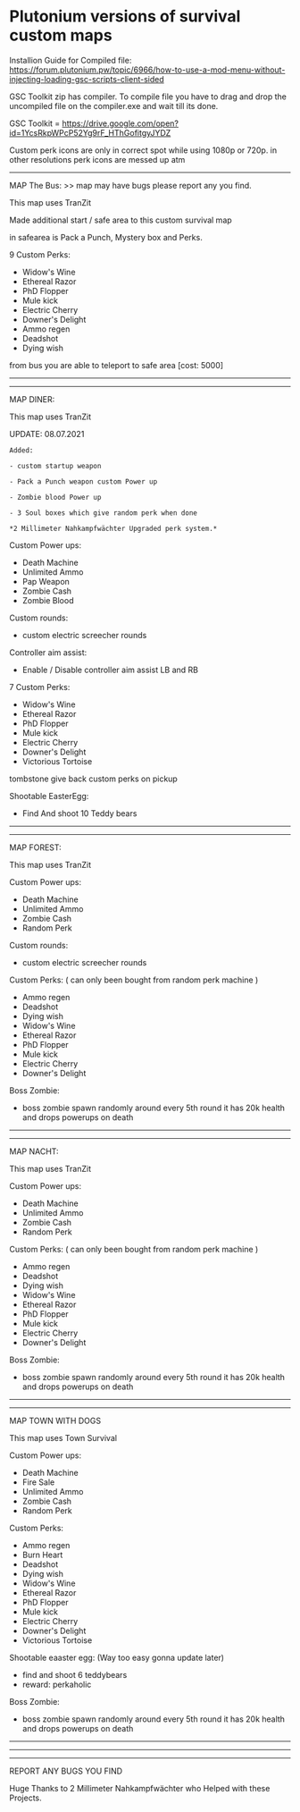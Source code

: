 # Plutonium versions of survival custom maps

Installion Guide for Compiled file: https://forum.plutonium.pw/topic/6966/how-to-use-a-mod-menu-without-injecting-loading-gsc-scripts-client-sided


GSC Toolkit zip has compiler. To compile file you have to drag and drop the uncompiled file on the compiler.exe and wait till its done. 

GSC Toolkit = https://drive.google.com/open?id=1YcsRkpWPcP52Yg9rF_HThGofitgyJYDZ

Custom perk icons are only in correct spot while using 1080p or 720p. in other resolutions perk icons are messed up atm

---------------------------------------------------------------------------------------------------------------------------------------------------------------------------

MAP The Bus: >> map may have bugs please report any you find.

This map uses TranZit

Made additional start / safe area to this custom survival map

in safearea is Pack a Punch, Mystery box and Perks.

9 Custom Perks:

  - Widow's Wine
  - Ethereal Razor
  - PhD Flopper
  - Mule kick
  - Electric Cherry
  - Downer's Delight
  - Ammo regen
  - Deadshot
  - Dying wish

from bus you are able to teleport to safe area [cost: 5000]

---------------------------------------------------------------------------------------------------------------------------------------------------------------------------
---------------------------------------------------------------------------------------------------------------------------------------------------------------------------


MAP DINER:

This map uses TranZit

UPDATE: 08.07.2021 

```
Added:

- custom startup weapon

- Pack a Punch weapon custom Power up

- Zombie blood Power up

- 3 Soul boxes which give random perk when done

*2 Millimeter Nahkampfwächter Upgraded perk system.*

```


Custom Power ups:

  - Death Machine
  - Unlimited Ammo
  - Pap Weapon
  - Zombie Cash
  - Zombie Blood

Custom rounds:

  - custom electric screecher rounds

Controller aim assist:

  - Enable / Disable controller aim assist LB and RB


7 Custom Perks:

  - Widow's Wine
  - Ethereal Razor
  - PhD Flopper
  - Mule kick
  - Electric Cherry
  - Downer's Delight
  - Victorious Tortoise

tombstone give back custom perks on pickup

Shootable EasterEgg:

 - Find And shoot 10 Teddy bears


---------------------------------------------------------------------------------------------------------------------------------------------------------------------------
---------------------------------------------------------------------------------------------------------------------------------------------------------------------------


MAP FOREST:

This map uses TranZit

Custom Power ups:

  - Death Machine
  - Unlimited Ammo
  - Zombie Cash
  - Random Perk
   
Custom rounds:


  - custom electric screecher rounds


Custom Perks: ( can only been bought from random perk machine )

  - Ammo regen
  - Deadshot
  - Dying wish
  - Widow's Wine
  - Ethereal Razor
  - PhD Flopper
  - Mule kick
  - Electric Cherry
  - Downer's Delight

Boss Zombie:

  - boss zombie spawn randomly around every 5th round it has 20k health and drops powerups on death
  

---------------------------------------------------------------------------------------------------------------------------------------------------------------------------
---------------------------------------------------------------------------------------------------------------------------------------------------------------------------


MAP NACHT:

This map uses TranZit

Custom Power ups:
   
   - Death Machine
   - Unlimited Ammo
   - Zombie Cash
   - Random Perk 


Custom Perks: ( can only been bought from random perk machine )

  - Ammo regen
  - Deadshot
  - Dying wish
  - Widow's Wine
  - Ethereal Razor
  - PhD Flopper
  - Mule kick
  - Electric Cherry
  - Downer's Delight

Boss Zombie:


  - boss zombie spawn randomly around every 5th round it has 20k health and drops powerups on death


------------------------------------------------------------------------------------------------------------------------------------------------------------------------
------------------------------------------------------------------------------------------------------------------------------------------------------------------------


MAP TOWN WITH DOGS

This map uses Town Survival

Custom Power ups:
  
  - Death Machine
  - Fire Sale
  - Unlimited Ammo
  - Zombie Cash
  - Random Perk 

Custom Perks:


  - Ammo regen
  - Burn Heart
  - Deadshot
  - Dying wish
  - Widow's Wine
  - Ethereal Razor
  - PhD Flopper
  - Mule kick
  - Electric Cherry
  - Downer's Delight
  - Victorious Tortoise
  

Shootable eaaster egg: (Way too easy gonna update later)

  - find and shoot 6 teddybears
  - reward: perkaholic

Boss Zombie:

  - boss zombie spawn randomly around every 5th round it has 20k health and drops powerups on death


------------------------------------------------------------------------------------------------------------------------------------------------------------------------
------------------------------------------------------------------------------------------------------------------------------------------------------------------------
------------------------------------------------------------------------------------------------------------------------------------------------------------------------



REPORT ANY BUGS YOU FIND

Huge Thanks to 2 Millimeter Nahkampfwächter who Helped with these Projects.
